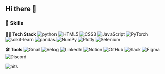 ## Hi there 👋

### 🦾 Skills
**🧑‍💻 Tech Stack**
![python](https://img.shields.io/badge/python-3776AB.svg?&style=for-the-badge&logo=python&logoColor=white) ![HTML5](https://img.shields.io/badge/html5-E34F26.svg?&style=for-the-badge&logo=html5&logoColor=white) ![CSS3](https://img.shields.io/badge/css3-1572B6.svg?&style=for-the-badge&logo=css3&logoColor=white) ![JavaScript](https://img.shields.io/badge/javascript-F7DF1E.svg?&style=for-the-badge&logo=javascript&logoColor=white) ![PyTorch](https://img.shields.io/badge/pytorch-EE4C2C.svg?&style=for-the-badge&logo=pytorch&logoColor=white) ![scikit-learn](https://img.shields.io/badge/scikitlearn-F7931E.svg?&style=for-the-badge&logo=scikitlearn&logoColor=white) ![pandas](https://img.shields.io/badge/pandas-150458.svg?&style=for-the-badge&logo=pandas&logoColor=white) ![NumPy](https://img.shields.io/badge/numpy-013243.svg?&style=for-the-badge&logo=numpy&logoColor=white) ![Plotly](https://img.shields.io/badge/plotly-3F4F75.svg?&style=for-the-badge&logo=plotly&logoColor=white) ![Selenium](https://img.shields.io/badge/selenium-43B02A.svg?&style=for-the-badge&logo=selenium&logoColor=white) 

**🛠️ Tools**
![Gmail](https://img.shields.io/badge/gmail-EA4335.svg?&style=for-the-badge&logo=gmail&logoColor=white) ![Velog](https://img.shields.io/badge/velog-20C997.svg?&style=for-the-badge&logo=velog&logoColor=white) ![LinkedIn](https://img.shields.io/badge/linkedin-0A66C2.svg?&style=for-the-badge&logo=linkedin&logoColor=white) ![Notion](https://img.shields.io/badge/notion-000000.svg?&style=for-the-badge&logo=notion&logoColor=white) ![GitHub](https://img.shields.io/badge/github-181717.svg?&style=for-the-badge&logo=github&logoColor=white) ![Slack](https://img.shields.io/badge/slack-4A154B.svg?&style=for-the-badge&logo=slack&logoColor=white) ![Figma](https://img.shields.io/badge/figma-F24E1E.svg?&style=for-the-badge&logo=figma&logoColor=white) ![Discord](https://img.shields.io/badge/discord-5865F2.svg?&style=for-the-badge&logo=discord&logoColor=white) 




![hits](https://hits.seeyoufarm.com/api/count/incr/badge.svg?url=https%3A%2F%2Fgithub.com%2Fcamellia785&edge_flat=true&title=hits)
